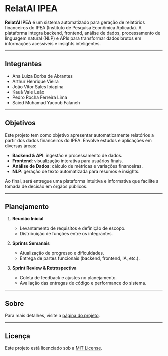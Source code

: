 # RelatAI IPEA

**RelatAI IPEA** é um sistema automatizado para geração de relatórios financeiros do IPEA (Instituto de Pesquisa Econômica Aplicada). A plataforma integra backend, frontend, análise de dados, processamento de linguagem natural (NLP) e APIs para transformar dados brutos em informações acessíveis e insights inteligentes.

---

## Integrantes

- Ana Luiza Borba de Abrantes  
- Arthur Henrique Vieira  
- João Vitor Sales Ibiapina  
- Kauã Vale Leão  
- Pedro Rocha Ferreira Lima  
- Saied Muhamad Yacoub Falaneh  

---

## Objetivos

Este projeto tem como objetivo apresentar automaticamente relatórios a partir dos dados financeiros do IPEA. Envolve estudos e aplicações em diversas áreas:

- **Backend & API**: ingestão e processamento de dados.  
- **Frontend**: visualização interativa para usuários finais.  
- **Análise de Dados**: cálculo de métricas e variações financeiras.  
- **NLP**: geração de texto automatizada para resumos e insights.

Ao final, será entregue uma plataforma intuitiva e informativa que facilite a tomada de decisão em órgãos públicos.

---

## Planejamento

1. **Reunião Inicial**  
   - Levantamento de requisitos e definição de escopo.  
   - Distribuição de funções entre os integrantes.

2. **Sprints Semanais**  
   - Atualização de progresso e dificuldades.  
   - Entrega de partes funcionais (backend, frontend, IA, etc.).

3. **Sprint Review & Retrospectiva**  
   - Coleta de feedback e ajustes no planejamento.  
   - Avaliação das entregas de código e performance do sistema.

---


## Sobre

Para mais detalhes, visite a [página do projeto](https://unb-mds.github.io/2025-1-squad09/).

---

## Licença

Este projeto está licenciado sob a [MIT License](LICENSE).

